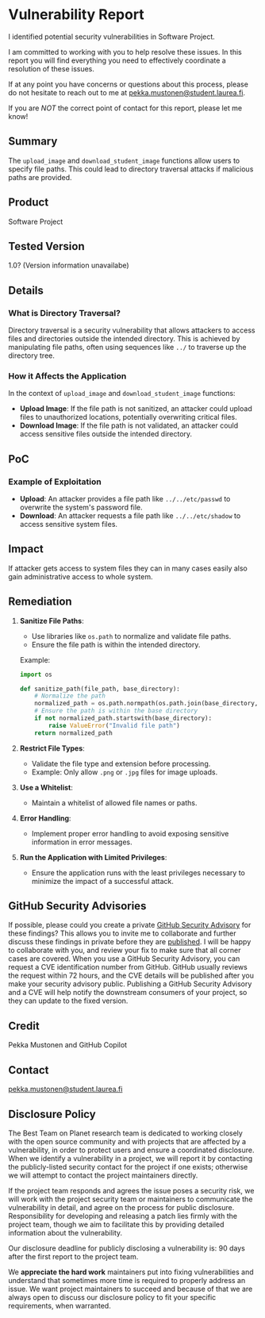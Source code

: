 
# Vulnerability Report

I identified potential security vulnerabilities in Software Project.

I am committed to working with you to help resolve these issues. In this report you will find everything you need to effectively coordinate a resolution of these issues.

If at any point you have concerns or questions about this process, please do not hesitate to reach out to me at pekka.mustonen@student.laurea.fi.

If you are _NOT_ the correct point of contact for this report, please let me know!

## Summary

The `upload_image` and `download_student_image` functions allow users to specify file paths. This could lead to directory traversal attacks if malicious paths are provided.

## Product

Software Project

## Tested Version

1.0? (Version information unavailabe)

## Details

### What is Directory Traversal?
Directory traversal is a security vulnerability that allows attackers to access files and directories outside the intended directory. This is achieved by manipulating file paths, often using sequences like `../` to traverse up the directory tree.

### How it Affects the Application
In the context of `upload_image` and `download_student_image` functions:
- **Upload Image**: If the file path is not sanitized, an attacker could upload files to unauthorized locations, potentially overwriting critical files.
- **Download Image**: If the file path is not validated, an attacker could access sensitive files outside the intended directory.

## PoC

### Example of Exploitation
- **Upload**: An attacker provides a file path like `../../etc/passwd` to overwrite the system's password file.
- **Download**: An attacker requests a file path like `../../etc/shadow` to access sensitive system files.

## Impact

If attacker gets access to system files they can in many cases easily also gain administrative access to whole system. 

## Remediation

1. **Sanitize File Paths**:
   - Use libraries like `os.path` to normalize and validate file paths.
   - Ensure the file path is within the intended directory.

   Example:
   ```python
   import os

   def sanitize_path(file_path, base_directory):
       # Normalize the path
       normalized_path = os.path.normpath(os.path.join(base_directory, file_path))
       # Ensure the path is within the base directory
       if not normalized_path.startswith(base_directory):
           raise ValueError("Invalid file path")
       return normalized_path
   ```

2. **Restrict File Types**:
   - Validate the file type and extension before processing.
   - Example: Only allow `.png` or `.jpg` files for image uploads.

3. **Use a Whitelist**:
   - Maintain a whitelist of allowed file names or paths.

4. **Error Handling**:
   - Implement proper error handling to avoid exposing sensitive information in error messages.

5. **Run the Application with Limited Privileges**:
   - Ensure the application runs with the least privileges necessary to minimize the impact of a successful attack.

## GitHub Security Advisories

If possible, please could you create a private [GitHub Security Advisory](https://help.github.com/en/github/managing-security-vulnerabilities/creating-a-security-advisory) for these findings? This allows you to invite me to collaborate and further discuss these findings in private before they are [published](https://help.github.com/en/github/managing-security-vulnerabilities/publishing-a-security-advisory). I will be happy to collaborate with you, and review your fix to make sure that all corner cases are covered. 
When you use a GitHub Security Advisory, you can request a CVE identification number from GitHub. GitHub usually reviews the request within 72 hours, and the CVE details will be published after you make your security advisory public. Publishing a GitHub Security Advisory and a CVE will help notify the downstream consumers of your project, so they can update to the fixed version.

## Credit

Pekka Mustonen and GitHub Copilot

## Contact

pekka.mustonen@student.laurea.fi

## Disclosure Policy

The Best Team on Planet research team is dedicated to working closely with the open source community and with projects that are affected by a vulnerability, in order to protect users and ensure a coordinated disclosure. When we identify a vulnerability in a project, we will report it by contacting the publicly-listed security contact for the project if one exists; otherwise we will attempt to contact the project maintainers directly.

If the project team responds and agrees the issue poses a security risk, we will work with the project security team or maintainers to communicate the vulnerability in detail, and agree on the process for public disclosure. Responsibility for developing and releasing a patch lies firmly with the project team, though we aim to facilitate this by providing detailed information about the vulnerability.

Our disclosure deadline for publicly disclosing a vulnerability is: 90 days after the first report to the project team.

We **appreciate the hard work** maintainers put into fixing vulnerabilities and understand that sometimes more time is required to properly address an issue. We want project maintainers to succeed and because of that we are always open to discuss our disclosure policy to fit your specific requirements, when warranted.
